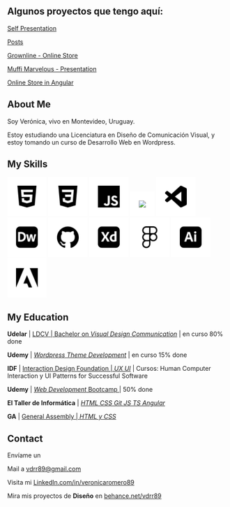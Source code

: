 ## Algunos proyectos que tengo aquí:  

[Self Presentation](https://github.com/vdrr89/me) 

[Posts](https://github.com/vdrr89/posts)  

[Grownline - Online Store](https://github.com/vdrr89/grownline)  

[Muffi Marvelous - Presentation](https://github.com/vdrr89/muffi)  

[Online Store in Angular](https://github.com/vdrr89/proyTallerI)  



## About Me


Soy Verónica, vivo en Montevideo, Uruguay.

Estoy estudiando una Licenciatura en Diseño de Comunicación Visual, y estoy tomando un curso de Desarrollo Web en Wordpress.


## My Skills

<!-- para el svg: style="background-color:white; padding: 20px; width:50px" -->

<p style="align:left">
<!-- HTML --><img style="background-color:white; padding: 20px; width:50px" src="/img/html5.svg">
<!-- CSS --><img style="background-color:white; padding: 20px; width:50px" src="/img/css3.svg">
<!-- JS --><img style="background-color:white; padding: 20px; width:50px" src="/img/javascript.svg">
<!-- ANGULAR --><img style="background-color:white; padding: 20px; width:50px" src="/img/angular.svgg">
<!-- VSC --><img style="background-color:white; padding: 20px; width:50px" src="/img/visualstudiocode.svg">
<!-- DW --><img style="background-color:white; padding: 20px; width:50px" src="/img/adobedreamweaver.svg">
<!-- GIT --><img style="background-color:white; padding: 20px; width:50px" src="/img/github.svg">
<!-- XD --><img style="background-color:white; padding: 20px; width:50px" src="/img/adobexd.svg">
<!-- FIGMA --><img style="background-color:white; padding: 20px; width:50px" src="/img/figma.svg">
<!-- ILLUSTRATOR --><img style="background-color:white; padding: 20px; width:50px" src="/img/adobeillustrator.svg">
<!-- PHOTOSHOP -->
<!-- ADOBE --><img style="background-color:white; padding: 20px; width:50px" src="/img/adobe.svg">
</p>

## My Education

**Udelar** | [LDCV | Bachelor on *Visual Design Communication*](http://www.fadu.edu.uy/ldcv/) | en curso 80% done

**Udemy** | [*Wordpress Theme Development*](https://www.udemy.com/course/experto-de-photoshop-a-wordpress-creando-2-themes-plantillas/) | en curso 15% done



**IDF** | [Interaction Design Foundation | *UX UI*](https://www.interaction-design.org/courses?ad-set=ux-foundation&gclid=Cj0KCQjwuLShBhC_ARIsAFod4fL1UOLgXklWWIQkeKDqgktqJQDwA_qccHIoxk51K3pNcp0ySAhMZqAaAq9SEALw_wcB) | Cursos: Human Computer Interaction y UI Patterns for Successful Software 

**Udemy** | [*Web Development* Bootcamp ](https://www.udemy.com/course/the-complete-web-development-bootcamp) | 50% done

**El Taller de Informática** | [*HTML CSS Git JS TS Angular*](https://www.tallerdeinformatica.edu.uy/CursosOnline)

**GA** | [General Assembly | *HTML y CSS* ](https://dash.generalassemb.ly/)


## Contact

Envíame un <p><i class="fa-solid fa-envelope" style="color: #7d7d7d;"></i></p> Mail a [vdrr89@gmail.com](mailto:vdrr89@gmail.com)

Visita mi [LinkedIn.com/in/veronicaromero89](linkedin.com/in/veronicaromero89)

Mira mis proyectos de **Diseño** en [behance.net/vdrr89](https://behance.net/vdrr89)

<script src="https://kit.fontawesome.com/a9f99944df.js" crossorigin="anonymous"></script>